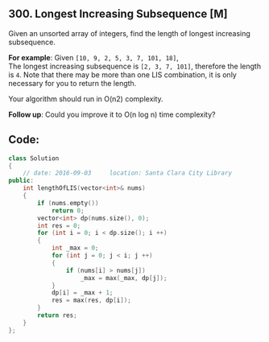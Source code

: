 ## 300. Longest Increasing Subsequence [M]
Given an unsorted array of integers, find the length of longest increasing subsequence.

**For example**:
Given `[10, 9, 2, 5, 3, 7, 101, 18]`,   
The longest increasing subsequence is `[2, 3, 7, 101]`, therefore the length is `4`. Note that there may be more than one LIS combination, it is only necessary for you to return the length.

Your algorithm should run in O(n2) complexity.

**Follow up**: Could you improve it to O(n log n) time complexity?

## Code:
```c++
class Solution 
{
    // date: 2016-09-03     location: Santa Clara City Library
public:
    int lengthOfLIS(vector<int>& nums) 
    {
        if (nums.empty())   
            return 0;
        vector<int> dp(nums.size(), 0);
        int res = 0;
        for (int i = 0; i < dp.size(); i ++)
        {
            int _max = 0;
            for (int j = 0; j < i; j ++)
            {
                if (nums[i] > nums[j])
                    _max = max(_max, dp[j]);
            }
            dp[i] = _max + 1;
            res = max(res, dp[i]);
        }
        return res;
    }
};
```
